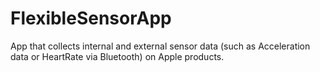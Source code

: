 FlexibleSensorApp
=================

App that collects internal and external sensor data (such as Acceleration data or HeartRate via Bluetooth) on Apple products.
